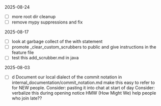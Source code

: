 2025-08-24
- [ ] more root dir cleanup
- [ ] remove mypy suppressions and fix

2025-08-17
- [ ] look at garbage collect of the with statement
- [ ] promote _clear_custom_scrubbers to public and give instructions in the feature file
- [ ] test this add_scrubber.md in java

2025-08-03
- [ ] d Document our local dialect of the commit notation in internal_documentation/commit_notation.md
        make this easy to refer to for NEW people. 
        Consider: pasting it into chat at start of day
        Consider: verbalize this during opening notice
        HMW (How Might We) help people who join late?? 
